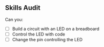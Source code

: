 ## Skills Audit
Can you:
- [ ] Build a circuit with an LED on a breadboard
- [ ] Control the LED with code
- [ ] Change the pin controlling the LED